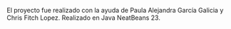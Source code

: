 El proyecto fue realizado con la ayuda de Paula Alejandra García Galicia y Chris Fitch Lopez.
Realizado en Java NeatBeans 23.
